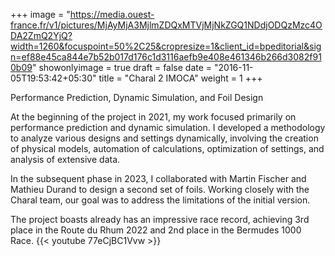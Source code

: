 +++
image = "https://media.ouest-france.fr/v1/pictures/MjAyMjA3MjlmZDQxMTVjMjNkZGQ1NDdjODQzMzc4ODA2ZmQ2YjQ?width=1260&focuspoint=50%2C25&cropresize=1&client_id=bpeditorial&sign=ef88e45ca844e7b52b017d176c1d3116aefb9e408e461346b266d3082f910b09"
showonlyimage = true
draft = false
date = "2016-11-05T19:53:42+05:30"
title = "Charal 2 IMOCA"
weight = 1
+++

Performance Prediction, Dynamic Simulation, and Foil Design
<!--more-->

At the beginning of the project in 2021, my work focused primarily on performance prediction and dynamic simulation. I developed a methodology to analyze various designs and settings dynamically, involving the creation of physical models, automation of calculations, optimization of settings, and analysis of extensive data.

In the subsequent phase in 2023, I collaborated with Martin Fischer and Mathieu Durand to design a second set of foils. Working closely with the Charal team, our goal was to address the limitations of the initial version.

The project boasts already has an impressive race record, achieving 3rd place in the Route du Rhum 2022 and 2nd place in the Bermudes 1000 Race.
{{< youtube 77eCjBC1Vvw >}}
